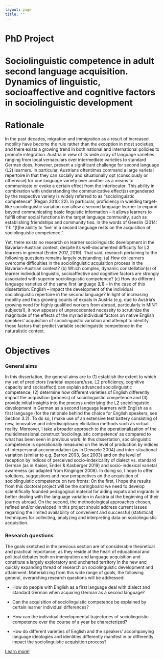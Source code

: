 ```yaml
---
layout: page
title: ""
---
```


# PhD Project

# Sociolinguistic competence in adult second language acquisition. <br> Dynamics of linguistic, socioaffective and cognitive factors in sociolinguistic development

# Rationale

In the past decades, migration and immigration as a result of increased mobility have become the rule rather than the exception in most societies, and there exists a growing trend in both national and international policies to promote integration. Austria in view of its wide array of language varieties ranging from local vernaculars over intermediate varieties to standard German does, however, present a significant challenge for second language (L2) learners. In particular, Austrians oftentimes command a large varietal repertoire in that they can socially and situationally opt (consciously or otherwise) for one language variety over another as a means to communicate or evoke a certain effect from the interlocutor. This ability in combination with understanding the communicative effect(s) engendered by the respective variety is widely referred to as “sociolinguistic competence” (Regan 2010: 22). In particular, proficiency in wielding target-like sociolinguistic variation can allow a second language learner to expand beyond communicating basic linguistic information – it allows learners to fulfill other social functions in the target language community, such as establishing friendships and community ties. In the words of Geeslin (2014: 11): “[t]he ability to ‘live’ in a second language rests on the acquisition of sociolinguistic competence.”

Yet, there exists no research on learner sociolinguistic development in the Bavarian-Austrian context, despite its well-documented difficulty for L2 learners in general (Ender 2017, 2019). That said, research pertaining to the following questions remains largely outstanding: (a) How do learners overcome difficulties in the sociolinguistic acquisition process in the Bavarian-Austrian context? (b) Which complex, dynamic constellation(s) of learner individual linguistic, socioaffective and cognitive factors are strongly associated with superior sociolinguistic competence? (c) How do different language varieties of the same first language (L1) – in the case of this dissertation: English – impact the development of the individual sociolinguistic repertoire in the second language? In light of increasing mobility and thus growing counts of expats in Austria (e.g. due to Austria’s growing need for highly qualified workers from abroad, particularly in MINT subjects1), it now appears of unprecedented necessity to scrutinize the magnitude of the effects of the myriad individual factors on native English speakers’ acquisition of sociolinguistic variation and attempt to identify those factors that predict variable sociolinguistic competence in the naturalistic context.

# Objectives

### General aims

In this dissertation, the general aims are to (1) establish the extent to which my set of predictors (varietal exposure/use, L2 proficiency, cognitive capacity and socioaffect) can explain advanced sociolinguistic competence; (2) determine how different varieties of English differently impact the acquisition (process) of sociolinguistic competence and (3) provide initial insights into the process underlying the L2 sociolinguistic development in German as a second language learners with English as a first language (for the rationale behind the choice for English speakers, see Section 3.2). To do so, I make use of an extensive test battery consisting of new, innovative and interdisciplinary elicitation methods such as virtual reality. Moreover, I take a broader approach to the operationalization of the multidimensional construct ‘sociolinguistic competence’ as compared to what has been seen in previous work. In this dissertation, sociolinguistic competence is operationally measured on the level of production by indices of interpersonal accommodation (as in Dewaele 2004) and inter-situational variation (similar to e.g. Barron 2003, Sax 2003) and on the level of reception by indices of perceived socio-indexicality of dialect vs. standard German (as in Kaiser, Ender & Kasberger 2019) and socio-indexical varietal awareness (as adapted from Kinginger 2008). In doing so, I hope to offer solutions, suggestions and new perspectives on the acquisition of sociolinguistic competence on two fronts: On the first, I hope the results from this doctoral project will be the springboard we need to develop scientifically founded pedagogical material for aiding expats and migrants in better dealing with the language variation in Austria at the beginning of their journey abroad. On the second, the methodological approaches chosen, refined and/or developed in this project should address current issues regarding the limited availability of convenient and successful (statistical) techniques for collecting, analyzing and interpreting data on sociolinguistic acquisition.

### Research questions

The goals sketched in the previous section are of considerable theoretical and practical importance, as they reside at the heart of educational and political debates both on immigration and language acquisition and constitute a largely exploratory and uncharted territory in the new and quickly expanding thread of research on sociolinguistic development and attainment. Materializing from this wide range of goals, the following general, overarching research questions will be addressed:

- How do people with English as a first language deal with dialect and standard German when acquiring German as a second language?

- Can the acquisition of sociolinguistic competence be explained by certain learner individual differences?

- How can the individual developmental trajectories of sociolinguistic competence over the course of a year be characterized?

- How do different varieties of English and the speakers’ accompanying language ideologies and identities differently manifest in or differently impact the sociolinguistic acquisition process?

[Learn more!](https://masonawirtz.wixsite.com/dynsc)
